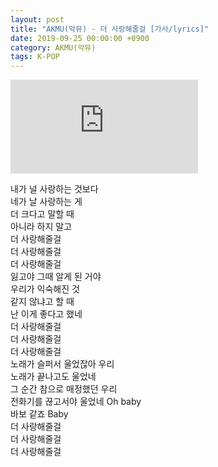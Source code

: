 ```yaml
---
layout: post
title: "AKMU(악뮤) - 더 사랑해줄걸 [가사/lyrics]"
date: 2019-09-25 00:00:00 +0900
category: AKMU(악뮤)
tags: K-POP
---
```


<div class="youtube-iframe-container iframe-16-to-9">
    <iframe src="https://www.youtube.com/embed/9N2a3mceYtc" title="AKMU(악뮤) - 더 사랑해줄걸" frameborder="0" allow="accelerometer; autoplay; clipboard-write; encrypted-media; gyroscope; picture-in-picture; web-share" allowfullscreen></iframe>
</div>

내가 널 사랑하는 것보다  
네가 날 사랑하는 게  
더 크다고 말할 때  
아니라 하지 말고  
더 사랑해줄걸  
더 사랑해줄걸  
더 사랑해줄걸  
잃고야 그때 알게 된 거야  
우리가 익숙해진 것  
같지 않냐고 할 때  
난 이게 좋다고 했네  
더 사랑해줄걸  
더 사랑해줄걸  
더 사랑해줄걸  
노래가 슬퍼서 울었잖아 우리  
노래가 끝나고도 울었네  
그 순간 참으로 매정했던 우리  
전화기를 끊고서야 울었네 Oh baby  
바보 같죠 Baby  
더 사랑해줄걸  
더 사랑해줄걸  
더 사랑해줄걸